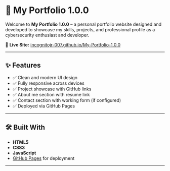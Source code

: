 # 💼 My Portfolio 1.0.0

Welcome to **My Portfolio 1.0.0** – a personal portfolio website designed and developed to showcase my skills, projects, and professional profile as a cybersecurity enthusiast and developer.

🔗 **Live Site:** [incognitojr-007.github.io/My-Portfolio-1.0.0](https://incognitojr-007.github.io/My-Portfolio-1.0.0/)

---

## ✨ Features

- ✅ Clean and modern UI design
- ✅ Fully responsive across devices
- ✅ Project showcase with GitHub links
- ✅ About me section with resume link
- ✅ Contact section with working form (if configured)
- ✅ Deployed via GitHub Pages

---

## 🛠️ Built With

- **HTML5**
- **CSS3**
- **JavaScript**
- [GitHub Pages](https://pages.github.com/) for deployment

---
